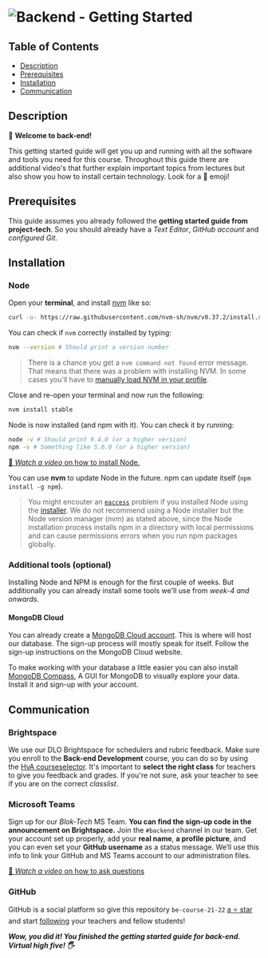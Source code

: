 # ![Backend - Getting Started][banner-guide]

## Table of Contents

*   [Description](#description)
*   [Prerequisites](#prerequisites)
*   [Installation](#installation)
*   [Communication](#communication)

## Description

👋 **Welcome to back-end!** 

This getting started guide will get you up and running with all the software and tools you need for this course. Throughout this guide there are additional video's that further explain important topics from lectures but also show you how to install certain technology. Look for a 🎦 emoji!

## Prerequisites

This guide assumes you already followed the **getting started guide from project-tech**. So you should already have a _Text Editor_, _GitHub account_ and _configured Git_.

## Installation

### Node

Open your **terminal**, and install [nvm](https://github.com/creationix/nvm) like
so:

```sh
curl -o- https://raw.githubusercontent.com/nvm-sh/nvm/v0.37.2/install.sh | bash
```

You can check if `nvm` correctly installed by typing:
```sh
nvm --version # Should print a version number
```

> There is a chance you get a `nvm command not found` error message. That means that there was a problem with installing NVM. In some cases you'll have to [manually load NVM in your profile](https://stackoverflow.com/questions/16904658/node-version-manager-install-nvm-command-not-found).

Close and re-open your terminal and now run the following:

```sh
nvm install stable
```

Node is now installed (and npm with it). You can check it by running:

```sh
node -v # Should print 9.4.0 (or a higher version)
npm -v # Something like 5.6.0 (or a higher version)
```

[🎦 _Watch a video_ on how to install Node.][videonode]

You can use **nvm** to update Node in the future.  npm can update itself
(`npm install -g npm`).

> You might encouter an [`eaccess`][eacces] problem if you installed Node using the [installer][installer]. We do not recommend using a Node installer but the Node version manager (nvm) as stated above, since the Node installation process installs npm in a directory with local permissions and can cause permissions errors when you run npm packages globally.

### Additional tools (optional)
Installing Node and NPM is enough for the first couple of weeks. But additionally you can already install some tools we'll use from _week-4 and onwards._

#### MongoDB Cloud

You can already create a [MongoDB Cloud account](https://www.mongodb.com/cloud).  This is where will host our database. The sign-up process will mostly speak for itself. Follow the sign-up instructions on the MongoDB Cloud website. 

To make working with your database a little easier you can also install [MongoDB Compass](https://www.mongodb.com/products/compass), A GUI for MongoDB to visually explore your data. Install it and sign-up with your account.

## Communication

### Brightspace

We use our DLO Brightspace for schedulers and rubric feedback. Make sure you enroll to the **Back-end Development** course, you can do so by using the [HvA courseselector][course]. It's important to **select the right class** for teachers to give you feedback and grades. If you're not sure, ask your teacher to see if you are on the correct _classlist_.

### Microsoft Teams

Sign up for our _Blok-Tech_ MS Team. **You can find the sign-up code in the announcement on Brightspace.** Join the `#backend` channel in our team. Get your account set up properly, add your  **real name**, **a profile picture**, and you can even set your **GitHub username** as a status message. We’ll use this info to link your GitHub and MS Teams account to our administration files.

[🎦 _Watch a video_ on how to ask questions][videoask]

### GitHub

GitHub is a social platform so give this repository `be-course-21-22` [a ⭐ star][star] and start [following][follow] your teachers and fellow students!

**_Wow, you did it! You finished the getting started guide for back-end. Virtual high five! 🖐_**

[examples]: examples
[stackoverflow]: https://stackoverflow.com
[duckduckgo]: https://duckduckgo.com
[synopsis]: #synopsis
[banner-guide]: https://cmda-bt.github.io/be-course-20-21/assets/banner-guide.svg
[installer]: https://docs.npmjs.com/downloading-and-installing-node-js-and-npm
[eacces]: https://docs.npmjs.com/resolving-eacces-permissions-errors-when-installing-packages-globally
[notifications]: https://help.github.com/en/github/managing-subscriptions-and-notifications-on-github/configuring-notifications
[course]: https://courseselector.mijnhva.nl/nl#/CourseSelector/78076118-8f51-e911-a82e-000d3a29a761/2019-2020

[videonode]: https://www.youtube.com/watch?v=EQWyWQhphGw
[videoask]: https://www.youtube.com/watch?v=0CARthL2RPo
[star]: https://docs.github.com/en/free-pro-team@latest/github/getting-started-with-github/saving-repositories-with-stars
[follow]: https://docs.github.com/en/free-pro-team@latest/github/getting-started-with-github/following-people
